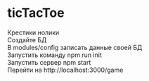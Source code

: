 # ticTacToe  
Крестики нолики  
Создайте БД  
В modules/config записать данные своей БД  
Запустить команду npm run init  
Запустить сервер npm start  
Перейти на http://localhost:3000/game
